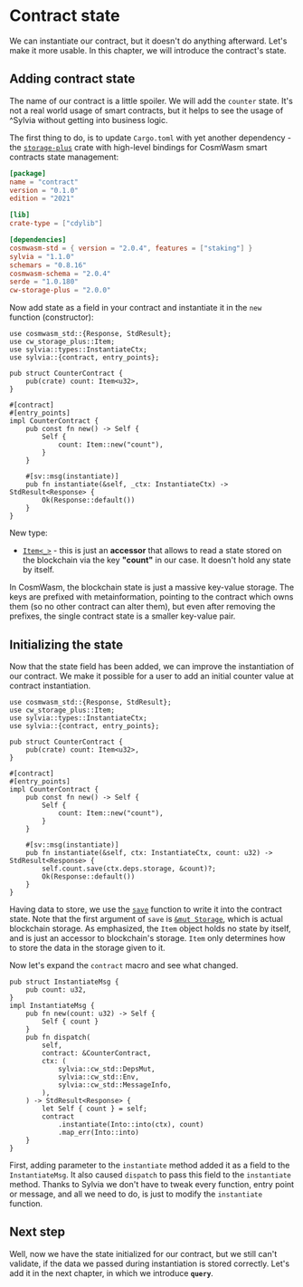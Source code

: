 # Contract state 

We can instantiate our contract, but it doesn't do anything afterward.
Let's make it more usable. In this chapter, we will introduce the contract's state.

## Adding contract state

The name of our contract is a little spoiler. We will add the `counter` state. It's not a real world 
usage of smart contracts, but it helps to see the usage of ^Sylvia without getting into business logic.

The first thing to do, is to update `Cargo.toml` with yet another dependency - the
[`storage-plus`](https://crates.io/crates/cw-storage-plus) crate with high-level bindings for
CosmWasm smart contracts state management:

```toml
[package]
name = "contract"
version = "0.1.0"
edition = "2021"

[lib]
crate-type = ["cdylib"]

[dependencies]
cosmwasm-std = { version = "2.0.4", features = ["staking"] }
sylvia = "1.1.0"
schemars = "0.8.16"
cosmwasm-schema = "2.0.4"
serde = "1.0.180"
cw-storage-plus = "2.0.0"
```

Now add state as a field in your contract and instantiate it in the `new` function (constructor):

```rust,noplayground
use cosmwasm_std::{Response, StdResult};
use cw_storage_plus::Item;
use sylvia::types::InstantiateCtx;
use sylvia::{contract, entry_points};

pub struct CounterContract {
    pub(crate) count: Item<u32>,
}

#[contract]
#[entry_points]
impl CounterContract {
    pub const fn new() -> Self {
        Self {
            count: Item::new("count"),
        }
    }

    #[sv::msg(instantiate)]
    pub fn instantiate(&self, _ctx: InstantiateCtx) -> StdResult<Response> {
        Ok(Response::default())
    }
}
```

New type:

- [`Item<_>`](https://docs.rs/cw-storage-plus/1.1.0/cw_storage_plus/struct.Item.html) - this is 
just an **accessor** that allows to read a state stored on the blockchain via the key **"count"**
in our case. It doesn't hold any state by itself.

In CosmWasm, the blockchain state is just a massive key-value storage. The keys are prefixed with
metainformation, pointing to the contract which owns them (so no other contract can alter them),
but even after removing the prefixes, the single contract state is a smaller key-value pair.

## Initializing the state

Now that the state field has been added, we can improve the instantiation of our contract.
We make it possible for a user to add an initial counter value at contract instantiation.

```rust,noplayground
use cosmwasm_std::{Response, StdResult};
use cw_storage_plus::Item;
use sylvia::types::InstantiateCtx;
use sylvia::{contract, entry_points};

pub struct CounterContract {
    pub(crate) count: Item<u32>,
}

#[contract]
#[entry_points]
impl CounterContract {
    pub const fn new() -> Self {
        Self {
            count: Item::new("count"),
        }
    }

    #[sv::msg(instantiate)]
    pub fn instantiate(&self, ctx: InstantiateCtx, count: u32) -> StdResult<Response> {
        self.count.save(ctx.deps.storage, &count)?;
        Ok(Response::default())
    }
}
```

Having data to store, we use the
[`save`](https://docs.rs/cw-storage-plus/1.1.0/cw_storage_plus/struct.Item.html#method.save)
function to write it into the contract state. Note that the first argument of `save` is
[`&mut Storage`](https://docs.rs/cosmwasm-std/1.1.0/cosmwasm_std/trait.Storage.html), which is
actual blockchain storage. As emphasized, the `Item` object holds no state by itself,
and is just an accessor to blockchain's storage. `Item` only determines how to store
the data in the storage given to it.

Now let's expand the `contract` macro and see what changed.

```rust,noplayground
pub struct InstantiateMsg {
    pub count: u32,
}
impl InstantiateMsg {
    pub fn new(count: u32) -> Self {
        Self { count }
    }
    pub fn dispatch(
        self,
        contract: &CounterContract,
        ctx: (
            sylvia::cw_std::DepsMut,
            sylvia::cw_std::Env,
            sylvia::cw_std::MessageInfo,
        ),
    ) -> StdResult<Response> {
        let Self { count } = self;
        contract
            .instantiate(Into::into(ctx), count)
            .map_err(Into::into)
    }
}
```

First, adding parameter to the `instantiate` method added it as a field to the `InstantiateMsg`.
It also caused `dispatch` to pass this field to the `instantiate` method. Thanks to Sylvia we don't
have to tweak every function, entry point or message, and all we need to do, is just to modify
the `instantiate` function.

## Next step

Well, now we have the state initialized for our contract, but we still can't validate,
if the data we passed during instantiation is stored correctly.
Let's add it in the next chapter, in which we introduce **`query`**.
